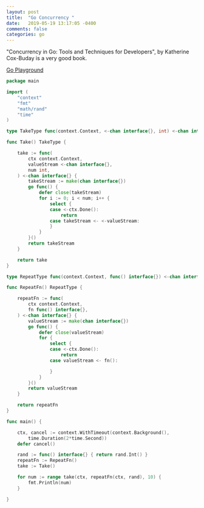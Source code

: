 ```yaml
---
layout: post
title:  "Go Concurrency "
date:   2019-05-19 13:17:05 -0400 
comments: false
categories: go
---
```


"Concurrency in Go: Tools and Techniques for Developers", by
Katherine Cox-Buday is a very good book.






[Go Playground](https://play.golang.org/p/u21S0p9EDlH)
```go
package main

import (
	"context"
	"fmt"
	"math/rand"
	"time"
)

type TakeType func(context.Context, <-chan interface{}, int) <-chan interface{}

func Take() TakeType {

	take := func(
		ctx context.Context,
		valueStream <-chan interface{},
		num int,
	) <-chan interface{} {
		takeStream := make(chan interface{})
		go func() {
			defer close(takeStream)
			for i := 0; i < num; i++ {
				select {
				case <-ctx.Done():
					return
				case takeStream <- <-valueStream:
				}
			}
		}()
		return takeStream
	}

	return take
}

type RepeatType func(context.Context, func() interface{}) <-chan interface{}

func RepeatFn() RepeatType {

	repeatFn := func(
		ctx context.Context,
		fn func() interface{},
	) <-chan interface{} {
		valueStream := make(chan interface{})
		go func() {
			defer close(valueStream)
			for {
				select {
				case <-ctx.Done():
					return
				case valueStream <- fn():

				}
			}
		}()
		return valueStream
	}

	return repeatFn
}

func main() {

	ctx, cancel := context.WithTimeout(context.Background(),
		time.Duration(2*time.Second))
	defer cancel()

	rand := func() interface{} { return rand.Int() }
	repeatFn := RepeatFn()
	take := Take()

	for num := range take(ctx, repeatFn(ctx, rand), 10) {
		fmt.Println(num)
	}

}

```


<div id="fb-root"></div>
<script>(function(d, s, id) {
  var js, fjs = d.getElementsByTagName(s)[0];
  if (d.getElementById(id)) return;
  js = d.createElement(s); js.id = id;
  js.src = "//connect.facebook.net/en_US/sdk.js#xfbml=1&version=v2.8&appId=671657696349259";
  fjs.parentNode.insertBefore(js, fjs);
}(document, 'script', 'facebook-jssdk'));</script>


<!--  Enter text below, if you want -->


<div class="fb-comments"  data-numposts="5"></div>






